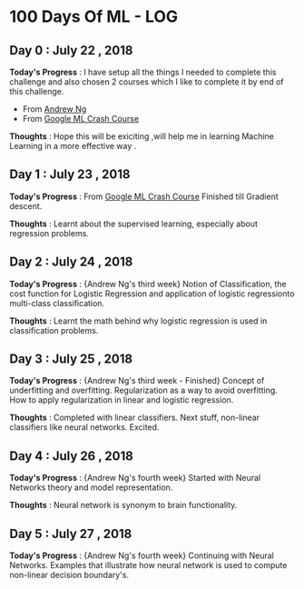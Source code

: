 # 100 Days Of ML - LOG

## Day 0 : July 22 , 2018
 
**Today's Progress** : I have setup all the things I needed to complete this challenge and also chosen 2 courses which I like to complete it by end of this challenge.
* From [Andrew Ng](https://www.coursera.org/learn/machine-learning)
* From [Google ML Crash Course](https://developers.google.com/machine-learning/crash-course/)

**Thoughts** : Hope this will be exiciting ,will help me in learning Machine Learning in a more effective way .

## Day 1 : July 23 , 2018
 
**Today's Progress** : From [Google ML Crash Course](https://developers.google.com/machine-learning/crash-course/) Finished till Gradient descent.

**Thoughts** : Learnt about the supervised learning, especially about regression problems.

## Day 2 : July 24 , 2018
 
**Today's Progress** : {Andrew Ng's third week} Notion of Classification, the cost function for Logistic Regression and application of logistic regressionto multi-class classification.

**Thoughts** : Learnt the math behind why logistic regression is used in classification problems.

## Day 3 : July 25 , 2018
 
**Today's Progress** : {Andrew Ng's third week - Finished} Concept of underfitting and overfitting. Regularization as a way to avoid overfitting. How to apply regularization in linear and logistic regression.

**Thoughts** : Completed with linear classifiers. Next stuff, non-linear classifiers like neural networks. Excited.

## Day 4 : July 26 , 2018
 
**Today's Progress** : {Andrew Ng's fourth week} Started with Neural Networks theory and model representation.

**Thoughts** : Neural network is synonym to brain functionality.

## Day 5 : July 27 , 2018
 
**Today's Progress** : {Andrew Ng's fourth week} Continuing with Neural Networks. Examples that illustrate how neural network is used to compute non-linear decision boundary's.
